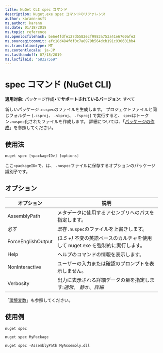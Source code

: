 ```yaml
---
title: NuGet CLI spec コマンド
description: Nuget.exe spec コマンドのリファレンス
author: karann-msft
ms.author: karann
ms.date: 01/18/2018
ms.topic: reference
ms.openlocfilehash: be6e4fdfe127d5582ecf9983a753a41e6760afe2
ms.sourcegitcommit: efc18d484fdf0c7a8979b564dcb191c030601bb4
ms.translationtype: MT
ms.contentlocale: ja-JP
ms.lasthandoff: 07/18/2019
ms.locfileid: "68327569"
---
```

# <a name="spec-command-nuget-cli"></a>spec コマンド (NuGet CLI)

**適用対象:** パッケージ作成&bullet;で**サポートされているバージョン:** すべて

新しいパッケージ`.nuspec`のファイルを生成します。 プロジェクトファイルと同じフォルダー (`.csproj`、 `.vbproj`、 `.fsproj`) で実行すると、 `spec`はトークン`.nuspec`化されたファイルを作成します。 詳細については、「[パッケージの作成](../../create-packages/creating-a-package.md)」を参照してください。

## <a name="usage"></a>使用法

```cli
nuget spec [<packageID>] [options]
```

ここ`<packageID>`で、は、 `.nuspec`ファイルに保存するオプションのパッケージ識別子です。

## <a name="options"></a>オプション

| オプション | 説明 |
| --- | --- |
| AssemblyPath | メタデータに使用するアセンブリへのパスを指定します。 |
| 必ず | 既存`.nuspec`のファイルを上書きします。 |
| ForceEnglishOutput | *(3.5 +)* 不変の英語ベースのカルチャを使用して nuget.exe を強制的に実行します。 |
| Help | ヘルプのコマンドの情報を表示します。 |
| NonInteractive | ユーザーの入力または確認のプロンプトを表示しません。 |
| Verbosity | 出力に表示される詳細データの量を指定します:*通常*、 *静か*、*詳細* |

「[環境変数](cli-ref-environment-variables.md)」も参照してください。

## <a name="examples"></a>使用例

```cli
nuget spec

nuget spec MyPackage

nuget spec -AssemblyPath MyAssembly.dll
```
